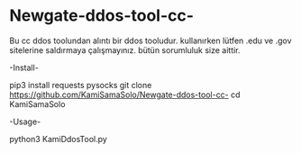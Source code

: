 # Newgate-ddos-tool-cc-
Bu cc ddos toolundan alıntı bir ddos tooludur.
kullanırken lütfen .edu ve .gov sitelerine saldırmaya çalışmayınız.
bütün sorumluluk size aittir.

-Install-

pip3 install requests pysocks
git clone https://github.com/KamiSamaSolo/Newgate-ddos-tool-cc-
cd KamiSamaSolo

-Usage-

python3 KamiDdosTool.py
